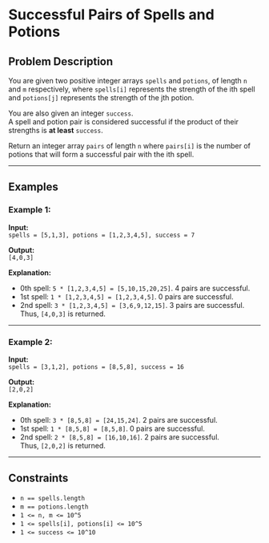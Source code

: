 # Successful Pairs of Spells and Potions

## Problem Description

You are given two positive integer arrays `spells` and `potions`, of length `n` and `m` respectively, where `spells[i]` represents the strength of the ith spell and `potions[j]` represents the strength of the jth potion.

You are also given an integer `success`.  
A spell and potion pair is considered successful if the product of their strengths is **at least** `success`.

Return an integer array `pairs` of length `n` where `pairs[i]` is the number of potions that will form a successful pair with the ith spell.

---

## Examples

### Example 1:

**Input:**  
`spells = [5,1,3], potions = [1,2,3,4,5], success = 7`  

**Output:**  
`[4,0,3]`  

**Explanation:**  
- 0th spell: `5 * [1,2,3,4,5] = [5,10,15,20,25]`. 4 pairs are successful.  
- 1st spell: `1 * [1,2,3,4,5] = [1,2,3,4,5]`. 0 pairs are successful.  
- 2nd spell: `3 * [1,2,3,4,5] = [3,6,9,12,15]`. 3 pairs are successful.  
Thus, `[4,0,3]` is returned.  

---

### Example 2:

**Input:**  
`spells = [3,1,2], potions = [8,5,8], success = 16`  

**Output:**  
`[2,0,2]`  

**Explanation:**  
- 0th spell: `3 * [8,5,8] = [24,15,24]`. 2 pairs are successful.  
- 1st spell: `1 * [8,5,8] = [8,5,8]`. 0 pairs are successful.  
- 2nd spell: `2 * [8,5,8] = [16,10,16]`. 2 pairs are successful.  
Thus, `[2,0,2]` is returned.  

---

## Constraints

* `n == spells.length`  
* `m == potions.length`  
* `1 <= n, m <= 10^5`  
* `1 <= spells[i], potions[i] <= 10^5`  
* `1 <= success <= 10^10`  
